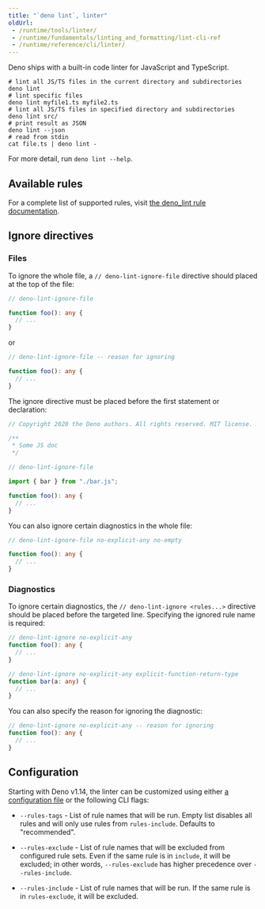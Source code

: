 ```yaml
---
title: "`deno lint`, linter"
oldUrl:
 - /runtime/tools/linter/
 - /runtime/fundamentals/linting_and_formatting/lint-cli-ref
 - /runtime/reference/cli/linter/
---
```


Deno ships with a built-in code linter for JavaScript and TypeScript.

```shell
# lint all JS/TS files in the current directory and subdirectories
deno lint
# lint specific files
deno lint myfile1.ts myfile2.ts
# lint all JS/TS files in specified directory and subdirectories
deno lint src/
# print result as JSON
deno lint --json
# read from stdin
cat file.ts | deno lint -
```

For more detail, run `deno lint --help`.

## Available rules

For a complete list of supported rules, visit
[the deno_lint rule documentation](https://lint.deno.land).

## Ignore directives

### Files

To ignore the whole file, a `// deno-lint-ignore-file` directive should placed
at the top of the file:

```ts
// deno-lint-ignore-file

function foo(): any {
  // ...
}
```

or

```ts
// deno-lint-ignore-file -- reason for ignoring

function foo(): any {
  // ...
}
```

The ignore directive must be placed before the first statement or declaration:

```ts
// Copyright 2020 the Deno authors. All rights reserved. MIT license.

/**
 * Some JS doc
 */

// deno-lint-ignore-file

import { bar } from "./bar.js";

function foo(): any {
  // ...
}
```

You can also ignore certain diagnostics in the whole file:

```ts
// deno-lint-ignore-file no-explicit-any no-empty

function foo(): any {
  // ...
}
```

### Diagnostics

To ignore certain diagnostics, the `// deno-lint-ignore <rules...>` directive
should be placed before the targeted line. Specifying the ignored rule name is
required:

```ts
// deno-lint-ignore no-explicit-any
function foo(): any {
  // ...
}

// deno-lint-ignore no-explicit-any explicit-function-return-type
function bar(a: any) {
  // ...
}
```

You can also specify the reason for ignoring the diagnostic:

```ts
// deno-lint-ignore no-explicit-any -- reason for ignoring
function foo(): any {
  // ...
}
```

## Configuration

Starting with Deno v1.14, the linter can be customized using either
[a configuration file](../getting_started/configuration_file.md) or the
following CLI flags:

- `--rules-tags` - List of rule names that will be run. Empty list disables all
  rules and will only use rules from `rules-include`. Defaults to "recommended".

- `--rules-exclude` - List of rule names that will be excluded from configured
  rule sets. Even if the same rule is in `include`, it will be excluded; in
  other words, `--rules-exclude` has higher precedence over `--rules-include`.

- `--rules-include` - List of rule names that will be run. If the same rule is
  in `rules-exclude`, it will be excluded.
